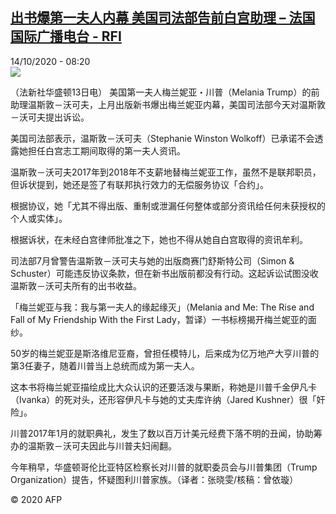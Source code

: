 <!--1602658456000-->
[出书爆第一夫人内幕 美国司法部告前白宫助理 – 法国国际广播电台 - RFI](http://www.rfi.fr//cn/contenu/20201014-%E5%87%BA%E4%B9%A6%E7%88%86%E7%AC%AC%E4%B8%80%E5%A4%AB%E4%BA%BA%E5%86%85%E5%B9%95-%E7%BE%8E%E5%9B%BD%E5%8F%B8%E6%B3%95%E9%83%A8%E5%91%8A%E5%89%8D%E7%99%BD%E5%AE%AB%E5%8A%A9%E7%90%86)
------

<div>14/10/2020 - 08:20</div><img src="https://s.rfi.fr/media/display/41defb74-0de8-11eb-959e-005056a964fe/w:310/p:16x9/int0004b.201014142001.jpg"><div class="t-content__body u-clearfix"><p>（法新社华盛顿13日电）    美国第一夫人梅兰妮亚・川普（Melania Trump）的前助理温斯敦－沃可夫，上月出版新书爆出梅兰妮亚内幕，美国司法部今天对温斯敦－沃可夫提出诉讼。</p><p>    美国司法部表示，温斯敦－沃可夫（Stephanie Winston Wolkoff）已承诺不会透露她担任白宫志工期间取得的第一夫人资讯。</p><p>    温斯敦－沃可夫2017年到2018年不支薪地替梅兰妮亚工作，虽然不是联邦职员，但诉状提到，她还是签了有联邦执行效力的无偿服务协议「合约」。</p><p>    根据协议，她「尤其不得出版、重制或泄漏任何整体或部分资讯给任何未获授权的个人或实体」。</p><p>    根据诉状，在未经白宫律师批准之下，她也不得从她自白宫取得的资讯牟利。</p><p>    司法部7月曾警告温斯敦－沃可夫与她的出版商赛门舒斯特公司（Simon & Schuster）可能违反协议条款，但在新书出版前都没有行动。这起诉讼试图没收温斯敦－沃可夫所有的出书收益。</p><p>    「梅兰妮亚与我：我与第一夫人的缘起缘灭」（Melania and Me: The Rise and Fall of My Friendship With the First Lady，暂译）一书标榜揭开梅兰妮亚的面纱。</p><p>    50岁的梅兰妮亚是斯洛维尼亚裔，曾担任模特儿，后来成为亿万地产大亨川普的第3任妻子，随着川普当上总统而成为第一夫人。</p><p>    这本书将梅兰妮亚描绘成比大众认识的还要活泼与果断，称她是川普千金伊凡卡（Ivanka）的死对头，还形容伊凡卡与她的丈夫库许纳（Jared Kushner）很「奸险」。</p><p>    川普2017年1月的就职典礼，发生了数以百万计美元经费下落不明的丑闻，协助筹办的温斯敦－沃可夫因此与川普夫妇闹翻。</p><p>    今年稍早，华盛顿哥伦比亚特区检察长对川普的就职委员会与川普集团（Trump Organization）提告，怀疑图利川普家族。（译者：张晓雯/核稿：曾依璇）</p><p></p><p class="t-copyright">© 2020 AFP</p>        </div>

